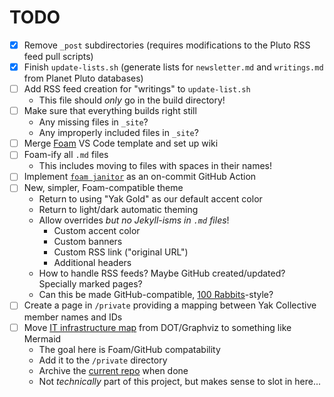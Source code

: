 # TODO

- [x] Remove `_post` subdirectories (requires modifications to the Pluto RSS feed pull scripts)
- [x] Finish `update-lists.sh` (generate lists for `newsletter.md` and `writings.md` from Planet Pluto databases)
- [ ] Add RSS feed creation for "writings" to `update-list.sh`
	- This file should *only* go in the build directory!
- [ ] Make sure that everything builds right still
	- Any missing files in `_site`?
	- Any improperly included files in `_site`?
- [ ] Merge [Foam](https://foambubble.github.io/foam/) VS Code template and set up wiki
- [ ] Foam-ify all `.md` files
	- This includes moving to files with spaces in their names!
- [ ] Implement [`foam janitor`](https://github.com/foambubble/foam-cli) as an on-commit GitHub Action
- [ ] New, simpler, Foam-compatible theme
	- Return to using "Yak Gold" as our default accent color
	- Return to light/dark automatic theming
	- Allow overrides *but no Jekyll-isms in `.md` files*!
		- Custom accent color
		- Custom banners
		- Custom RSS link ("original URL")
		- Additional headers
	- How to handle RSS feeds? Maybe GitHub created/updated? Specially marked pages?
	- Can this be made GitHub-compatible, [100 Rabbits](https://100r.co/site/home.html)-style?
- [ ] Create a page in `/private` providing a mapping between Yak Collective member names and IDs
- [ ] Move [IT infrastructure map](https://roamresearch.com/#/app/ArtOfGig/page/w6uAG9Pig) from DOT/Graphviz to something like Mermaid
	- The goal here is Foam/GitHub compatability
	- Add it to the `/private` directory
	- Archive the [current repo](https://github.com/The-Yak-Collective/infrastructure-map) when done
	- Not *technically* part of this project, but makes sense to slot in here...
